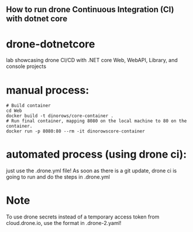 ## How to run drone Continuous Integration (CI) with dotnet core

# drone-dotnetcore
lab showcasing drone CI/CD with .NET core Web, WebAPI, Library, and console projects

# manual process:
```
# Build container
cd Web
docker build -t dinorows/core-container .
# Run final container, mapping 8080 on the local machine to 80 on the container.
docker run -p 8080:80 --rm -it dinorowscore-container
```

# automated process (using drone ci):
just use the .drone.yml file! As soon as there is a git update, drone ci is going to run and do
the steps in .drone.yml

# Note
To use drone secrets instead of a temporary access token from cloud.drone.io, use the format in .drone-2.yaml!
